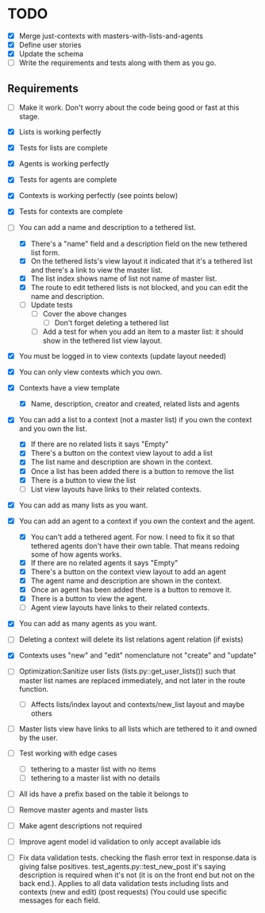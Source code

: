 # TODO

- [x] Merge just-contexts with masters-with-lists-and-agents
- [x] Define user stories
- [x] Update the schema
- [ ] Write the requirements and tests along with them as you go.

## Requirements

- [ ] Make it work. Don't worry about the code being good or fast at this stage.

- [x] Lists is working perfectly
- [x] Tests for lists are complete
- [x] Agents is working perfectly
- [x] Tests for agents are complete
- [x] Contexts is working perfectly (see points below)
- [x] Tests for contexts are complete

- [ ] You can add a name and description to a tethered list.
    - [x] There's a "name" field and a description field on the new tethered list form.
    - [x] On the tethered lists's view layout it indicated that it's a tethered list and there's a link to view the master list.
    - [x] The list index shows name of list not name of master list.
    - [x] The route to edit tethered lists is not blocked, and you can edit the name and description.
    - [ ] Update tests
        - [ ] Cover the above changes
            - [ ] Don't forget deleting a tethered list
        - [ ] Add a test for when you add an item to a master list: it should show in the tethered list view layout.
- [x] You must be logged in to view contexts (update layout needed)
- [x] You can only view contexts which you own.
- [x] Contexts have a view template
    - [x] Name, description, creator and created, related lists and agents
- [x] You can add a list to a context (not a master list) if you own the context and you own the list.
    - [x] If there are no related lists it says "Empty"
    - [x] There's a button on the context view layout to add a list
    - [x] The list name and description are shown in the context.
    - [x] Once a list has been added there is a button to remove the list
    - [x] There is a button to view the list
    - [ ] List view layouts have links to their related contexts.
- [x] You can add as many lists as you want.
- [x] You can add an agent to a context if you own the context and the agent.
    - [x] You can't add a tethered agent. For now. I need to fix it so that tethered agents don't have their own table. That means redoing some of how agents works.
    - [x] If there are no related agents it says "Empty"
    - [x] There's a button on the context view layout to add an agent
    - [x] The agent name and description are shown in the context.
    - [x] Once an agent has been added there is a button to remove it.
    - [x] There is a button to view the agent.
    - [ ] Agent view layouts have links to their related contexts.
- [x] You can add as many agents as you want.
- [ ] Deleting a context will delete its list relations agent relation (if exists)
- [x] Contexts uses "new" and "edit" nomenclature not "create" and "update"
- [ ] Optimization:Sanitize user lists (lists.py::get_user_lists()) such that master list names are replaced immediately, and not later in the route function. 
    - [ ] Affects lists/index layout and contexts/new_list layout and maybe others
- [ ] Master lists view have links to all lists which are tethered to it and owned by the user.
- [ ] Test working with edge cases
    - [ ] tethering to a master list with no items
    - [ ] tethering to a master list with no details
- [ ] All ids have a prefix based on the table it belongs to
- [ ] Remove master agents and master lists
- [ ] Make agent descriptions not required
- [ ] Improve agent model id validation to only accept available ids
- [ ] Fix data validation tests. checking the flash error text in response.data is giving false positives. test_agents.py::test_new_post it's saying description is required when it's not (it is on the front end but not on the back end.). Applies to all data validation tests including lists and contexts (new and edit) (post requests) (You could use specific messages for each field.
